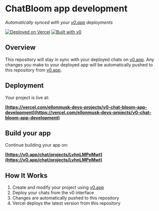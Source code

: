 # ChatBloom app development

*Automatically synced with your [v0.app](https://v0.app) deployments*

[![Deployed on Vercel](https://img.shields.io/badge/Deployed%20on-Vercel-black?style=for-the-badge&logo=vercel)](https://vercel.com/ellonmusk-devs-projects/v0-chat-bloom-app-development)
[![Built with v0](https://img.shields.io/badge/Built%20with-v0.app-black?style=for-the-badge)](https://v0.app/chat/projects/LvhnLMPeMwt)

## Overview

This repository will stay in sync with your deployed chats on [v0.app](https://v0.app).
Any changes you make to your deployed app will be automatically pushed to this repository from [v0.app](https://v0.app).

## Deployment

Your project is live at:

**[https://vercel.com/ellonmusk-devs-projects/v0-chat-bloom-app-development](https://vercel.com/ellonmusk-devs-projects/v0-chat-bloom-app-development)**

## Build your app

Continue building your app on:

**[https://v0.app/chat/projects/LvhnLMPeMwt](https://v0.app/chat/projects/LvhnLMPeMwt)**

## How It Works

1. Create and modify your project using [v0.app](https://v0.app)
2. Deploy your chats from the v0 interface
3. Changes are automatically pushed to this repository
4. Vercel deploys the latest version from this repository